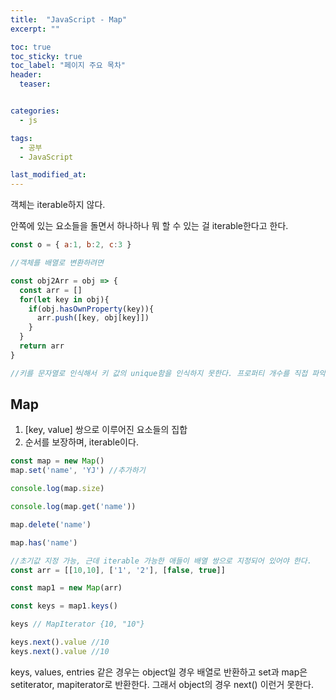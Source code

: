 ```yaml
---
title:  "JavaScript - Map"
excerpt: ""

toc: true
toc_sticky: true
toc_label: "페이지 주요 목차"
header:
  teaser: 


categories:
  - js

tags:
  - 공부
  - JavaScript

last_modified_at: 
---
```


객체는 iterable하지 않다.

안쪽에 있는 요소들을 돌면서 하나하나 뭐 할 수 있는 걸 iterable한다고 한다.

```js
const o = { a:1, b:2, c:3 }

//객체를 배열로 변환하려면

const obj2Arr = obj => {
  const arr = []
  for(let key in obj){
    if(obj.hasOwnProperty(key)){
      arr.push([key, obj[key]])
    }
  }
  return arr
}

//키를 문자열로 인식해서 키 값의 unique함을 인식하지 못한다. 프로퍼티 개수를 직접 파악할 수 없다.
```

## Map

1. [key, value] 쌍으로 이루어진 요소들의 집합
2. 순서를 보장하며, iterable이다.

```js
const map = new Map()
map.set('name', 'YJ') //추가하기

console.log(map.size)

console.log(map.get('name'))

map.delete('name')

map.has('name')

//초기값 지정 가능, 근데 iterable 가능한 애들이 배열 쌍으로 지정되어 있어야 한다.
const arr = [[10,10], ['1', '2'], [false, true]]

const map1 = new Map(arr)

const keys = map1.keys()

keys // MapIterator {10, "10"}

keys.next().value //10
keys.next().value //10 

```
keys, values, entries 같은 경우는 object일 경우 배열로 반환하고 set과 map은 setiterator, mapiterator로 반환한다.
그래서 object의 경우 next() 이런거 못한다.
